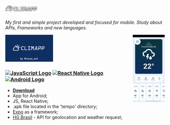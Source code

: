 # <img src="assets/logotype.png" width="20%">

*My first and simple project developed and focused for mobile. Study about APIs, Frameworks and new languages.*

<img src="assets/logo-climapp.png" width="30%"> <img src="media/view(2).gif" width="20%" align='right'>

### [<img src="https://upload.wikimedia.org/wikipedia/commons/9/99/Unofficial_JavaScript_logo_2.svg" alt="JavaScript Logo" width="25" Title="JavaScript">](https://www.javascript.com/) [<img src="https://upload.wikimedia.org/wikipedia/commons/4/47/React.svg" alt= "React Native Logo" width="27" Title="React Native">](https://reactjs.org/) [<img src="https://upload.wikimedia.org/wikipedia/commons/8/82/Android_logo_2019.svg" alt= "Android Logo" width="28" Title="Android">](https://www.android.com/intl/pt-BR_br/) 

- [**Download**](https://github.com/lucasoal/app-weather/raw/master/climapp-v0100.apk)
- App for Android;
- JS, React Native;
- .apk file located in the 'tempo' directory;
- [Expo](https://docs.expo.io/) as a framework;
- [HG Brasil](https://hgbrasil.com/status/weather) - API for geolocation and weather request;
